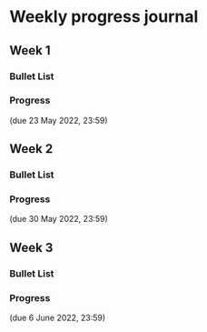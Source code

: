 # Weekly progress journal

## Week 1

### Bullet List


### Progress

(due 23 May 2022, 23:59)

## Week 2

### Bullet List


### Progress


(due 30 May 2022, 23:59)

## Week 3

### Bullet List


### Progress


(due 6 June 2022, 23:59)

